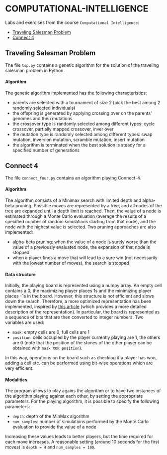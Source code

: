 # COMPUTATIONAL-INTELLIGENCE

Labs and exercises from the course `Computational Intelligence`:
* [Traveling Salesman Problem](#traveling-salesman-problem)
* [Connect 4](#connect-4)

## Traveling Salesman Problem
The file `tsp.py` contains a genetic algorithm for the solution of the traveling salesman problem in Python.
#### Algorithm
The genetic algorithm implemented has the following characteristics:
* parents are selected with a tournament of size 2 (pick the best among 2 randomly selected individuals)
* the offspring is generated by applying crossing over on the parents' genomes and then mutations
* the crossover type is randomly selected among different types: cycle crossover, partially mapped crossover, inver over
* the mutation type is randomly selected among different types: swap mutation, inversion mutation, scramble mutation, insert mutation
* the algorithm is terminated when the best solution is steady for a specified number of generations

## Connect 4
The file `connect_four.py` contains an algorithm playing Connect-4. 
#### Algorithm
The algorithm consists of a Minimax search with limited depth and alpha-beta pruning. Possible moves are represented by a tree, and all nodes of the tree are expanded until a depth limit is reached. Then, the value of a node is estimated through a Monte Carlo evaluation (average the results of a specified number of random simulations starting from that node), and the node with the highest value is selected. Two pruning approaches are also implemented:
* alpha-beta pruning: when the value of a node is surely worse than the value of a previously evaluated node, the expansion of that node is stopped
* when a player finds a move that will lead to a sure win (not necessarily with the lowest number of moves), the search is stopped
#### Data structure
Initially, the playing board is represented using a numpy array. An empty cell contains a 0, the maximizing player places 1s and the minimizing player places -1s in the board. However, this structure is not efficient and slows down the search. Therefore, a more optimized representation has been implemented, inspired by [this article](https://towardsdatascience.com/creating-the-perfect-connect-four-ai-bot-c165115557b0) (which provides a more detailed description of the representation).
In particular, the board is represented as a sequence of bits that are then converted to integer numbers. Two variables are used:
* `mask`: empty cells are 0, full cells are 1
* `position`: cells occupied by the player currently playing are 1, the others are 0 (note that the position of the stones of the other player can be obtained with `mask XOR position`).
<!-- end of list -->
In this way, operations on the board such as checking if a player has won, adding a cell etc. can be performed using bit-wise operations which are very efficient.
#### Modalities
The program allows to play agains the algorithm or to have two instances of the algorithm playing against each other, by setting the appropriate parameters. For the playing algorithm, it is possible to specify the following parameters:
* `depth`: depth of the MinMax algorithm
* `num_samples`: number of simulations performed by the Monte Carlo evaluation to provide the value of a node
 <!-- end of list -->
Increasing these values leads to better players, but the time required for each move increases. A reasonable setting (around 10 seconds for the first moves) is `depth = 4` and `num_samples = 100`.
